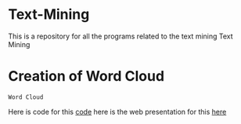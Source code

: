 # Text-Mining
This is a repository for all the programs related to the text mining
Text Mining 
# Creation of Word Cloud #
~~~
Word Cloud
~~~
Here is code for this [code](https://github.com/anilcs13m/Text-Mining/blob/master/word_cloud/TextMining.R) here is the web presentation for this [here](https://rpubs.com/anilcs13m/126406)
